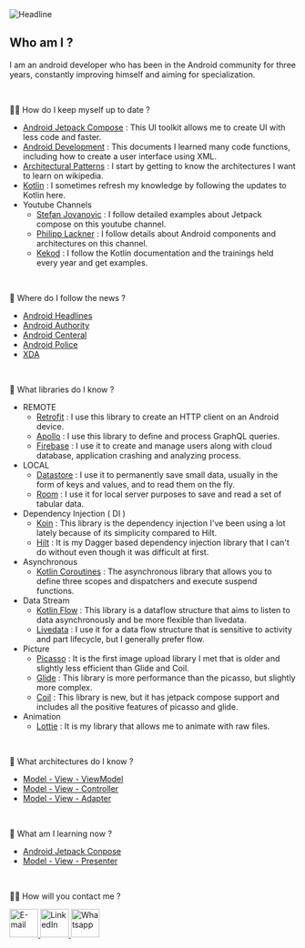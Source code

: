 <img src="https://readme-typing-svg.herokuapp.com?font=Kalam&size=40&duration=6000&color=02e00a&center=false&vCenter=false&width=1500&height=100&lines=Hi+there+👨🏽‍💻+I'm+Ramazan+and+I'm+an+Android+Developer" alt="Headline" />

<h2 align="left">Who am I ?</h2>

I am an android developer who has been in the Android community for three years, constantly improving himself and aiming for specialization.

<br/>

🧑‍🔧 How do I keep myself up to date ?

- [Android Jetpack Compose][0] : This UI toolkit allows me to create UI with less code and faster.
- [Android Development][1] : This documents I learned many code functions, including how to create a user interface using XML.
- [Architectural Patterns][2] : I start by getting to know the architectures I want to learn on wikipedia.
- [Kotlin][3] : I sometimes refresh my knowledge by following the updates to Kotlin here.
 - Youtube Channels
     - [Stefan Jovanovic][4] : I follow detailed examples about Jetpack compose on this youtube channel.
     - [Philipp Lackner][5] : I follow details about Android components and architectures on this channel.
     - [Kekod][6] : I follow the Kotlin documentation and the trainings held every year and get examples.

<br/>

📰 Where do I follow the news ?

- [Android Headlines][7]
- [Android Authority][8]
- [Android Centeral][9]
- [Android Police][10]
- [XDA][11]

<br/>

🧠 What libraries do I know ?

- REMOTE
   - [Retrofit][12] : I use this library to create an HTTP client on an Android device.
   - [Apollo][13] : I use this library to define and process GraphQL queries.
   - [Firebase][14] : I use it to create and manage users along with cloud database, application crashing and analyzing process.
- LOCAL
   - [Datastore][15] : I use it to permanently save small data, usually in the form of keys and values, and to read them on the fly.
   - [Room][16] : I use it for local server purposes to save and read a set of tabular data.
- Dependency Injection ( DI )
   - [Koin][17] : This library is the dependency injection I've been using a lot lately because of its simplicity compared to Hilt.
   - [Hilt][18] : It is my Dagger based dependency injection library that I can't do without even though it was difficult at first.
- Asynchronous
   - [Kotlin Coroutines][29] : The asynchronous library that allows you to define three scopes and dispatchers and execute suspend functions.
- Data Stream
   - [Kotlin Flow][19] : This library is a dataflow structure that aims to listen to data asynchronously and be more flexible than livedata.
   - [Livedata][20] : I use it for a data flow structure that is sensitive to activity and part lifecycle, but I generally prefer flow.
- Picture
   - [Picasso][21] : It is the first image upload library I met that is older and slightly less efficient than Glide and Coil.
   - [Glide][22] : This library is more performance than the picasso, but slightly more complex.
   - [Coil][23] : This library is new, but it has jetpack compose support and includes all the positive features of picasso and glide.
- Animation
   - [Lottie][24] : It is my library that allows me to animate with raw files.

<br/>
 
🧠 What architectures do I know ?

- [Model - View - ViewModel][25]
- [Model - View - Controller][26]
- [Model - View - Adapter][27]

<br/>

🧠 What am I learning now ?

- [Android Jetpack Conpose][0] 
- [Model - View - Presenter][28]

<br/>

🧙‍♂️ How will you contact me ?

<p align="left">
	<a href="mailto:rznkolds@outlook.com">
		<img src="https://img.icons8.com/bubbles/50/000000/email.png" alt="E-mail" width="50" height="50"/>
	</a>
	<a href="https://linkedin.com/in/rznkolds">
		<img src="https://img.icons8.com/bubbles/50/000000/linkedin.png" alt="LinkedIn" width="50" height="50"/>
	</a>
	<a href="https://wa.me/+905422125264" >
		<img src="https://img.icons8.com/bubbles/50/000000/whatsapp.png" alt="Whatsapp" width="50" height="50"/>
	</a>
</p>

<!--- Resources -->

[0]: https://developer.android.com/jetpack/compose/documentation
[1]: https://developer.android.com/guide
[2]: https://en.wikipedia.org/wiki/Architectural_pattern
[3]: https://kotlinlang.org/docs/home.html
[4]: https://www.youtube.com/@StevdzaSan
[5]: https://www.youtube.com/@PhilippLackner
[6]: https://www.youtube.com/@KeKod

<!--- News -->

[7]: https://www.androidheadlines.com/category/news/phones
[8]: https://www.androidauthority.com/news/
[9]: https://www.androidcentral.com/phones
[10]: https://www.androidpolice.com/phones-news/
[11]: https://www.xda-developers.com/category/mobile-news/

<!--- Libraries -->

[12]: https://github.com/square/retrofit
[13]: https://www.apollographql.com/docs/kotlin
[14]: https://firebase.google.com/docs/build
[15]: https://basaransuleyman.medium.com/android-jetpack-datastore-5b44675a7301
[16]: https://developer.android.com/training/data-storage/room
[17]: https://insert-koin.io/docs/quickstart/kotlin
[18]: https://developer.android.com/training/dependency-injection/hilt-android
[19]: https://developer.android.com/kotlin/flow
[20]: https://halil-ozcan.medium.com/android-livedata-kullan%C4%B1m%C4%B1-901bc3ad2ed5
[21]: https://github.com/square/picasso
[22]: https://github.com/bumptech/glide
[23]: https://github.com/coil-kt/coil
[24]: https://github.com/airbnb/lottie-android

<!--- Architectures -->

[25]: https://en.wikipedia.org/wiki/Model-view-viewmodel
[26]: https://en.wikipedia.org/wiki/Model-view-controller
[27]: https://en.wikipedia.org/wiki/Model-view-adapter
[28]: https://en.wikipedia.org/wiki/Model-view-presenter
[29]: https://developer.android.com/kotlin/coroutines
